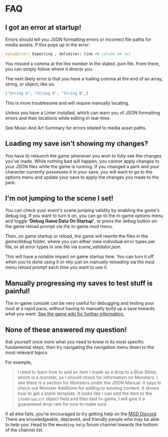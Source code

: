 # FAQ

## I got an error at startup!

Errors should tell you JSON formatting errors or incorrect file paths
for media assets. If this pops up in the error:

``` python
ValueError: Expecting , delimiter: line ## column ## ext
```

You missed a comma at the line number in the stated .json file. From
there, you can simply follow where it directs you.

The next likely error is that you have a trailing comma at the end of an
array, string, or object, like so:

``` json
["String A", "String B", "String B",]
```

This is more troublesome and will require manually locating.

*Unless* you have a Linter installed,
which can warn you of JSON formatting errors and their locations while
editing in real-time.

See Music And Art Summary for errors
related to media asset paths.

## Loading my save isn't showing my changes?

You have to relaunch the game whenever you wish to fully see the changes
you've made. While nothing bad will happen, you cannot apply changes to
your JSON files while the game is running. If you changed a perk and
your character currently possesses it in your save, you will want to go
to the options menu and update your save to apply the changes you made
to the perk.

## I'm not jumping to the scene I set!

You can check your event's scene jumping validity by enabling the
game's debug log. If you want to turn it on, you can go to the in-game
options menu and toggle **'Debug Game Data On Startup'**, or
press the debug button on the game reload prompt via the in-game mod
menu.

Then, on game startup or reload, the game will rewrite the files in the
*game/debug* folder, where you can either view individual error types
per file, or all error types in one file via *scene_validator.json*.

This will have a notable impact on game startup time. You can turn it
off when you're done using it or rely just on manually reloading via
the mod menu reload prompt each time you want to use it.

## Manually progressing my saves to test stuff is painful!

The in-game console can be very useful for debugging and testing your
mod at a rapid pace, without having to manually build up a save towards
what you want. [See the game wiki for further
information.](https://monstergirldreams.miraheze.org/wiki/Console)

## None of these answered my question!

Ask yourself once more what you need to know in its most specific fundamental
steps, then try navigating the navigation menu down to the most relevant topics.

For example,
> I need to learn how to add an item I made as a drop to a Blue Slime,
  which is a monster, so I should check for information on Monsters.
  I see there is a section for Monsters under the JSON Manual.
  It says to check out Monster Additions for adding to existing content.
  It shows how to get a blank template. It looks like
  I can add the item to the `itemDropList` object field and then test in-game,
  I will give it a guaranteed drop rate for now to make sure.

If all else fails, you're encouraged to try getting help on the
[MGD Discord](https://discord.com/invite/monstergirldreams). 
There are knowledgeable, depraved, and friendly people who may be able to help you.
Head to the `#modding-help` forum channel towards the bottom of the channel list.
